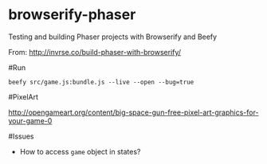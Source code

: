 browserify-phaser
=================

Testing and building Phaser projects with Browserify and Beefy

From: http://invrse.co/build-phaser-with-browserify/


#Run

`beefy src/game.js:bundle.js --live --open --bug=true`


#PixelArt

http://opengameart.org/content/big-space-gun-free-pixel-art-graphics-for-your-game-0

#Issues

* How to access `game` object in states?
